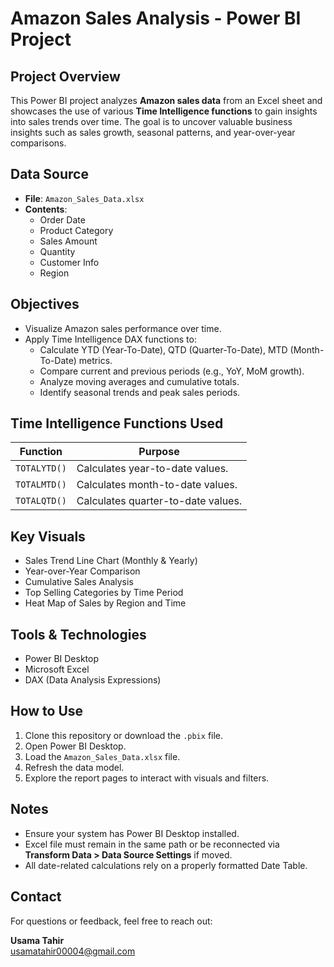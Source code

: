 # Amazon Sales Analysis - Power BI Project

## Project Overview

This Power BI project analyzes **Amazon sales data** from an Excel sheet and showcases the use of various **Time Intelligence functions** to gain insights into sales trends over time. The goal is to uncover valuable business insights such as sales growth, seasonal patterns, and year-over-year comparisons.

## Data Source

- **File**: `Amazon_Sales_Data.xlsx`
- **Contents**:
  - Order Date
  - Product Category
  - Sales Amount
  - Quantity
  - Customer Info
  - Region

## Objectives

- Visualize Amazon sales performance over time.
- Apply Time Intelligence DAX functions to:
  - Calculate YTD (Year-To-Date), QTD (Quarter-To-Date), MTD (Month-To-Date) metrics.
  - Compare current and previous periods (e.g., YoY, MoM growth).
  - Analyze moving averages and cumulative totals.
  - Identify seasonal trends and peak sales periods.

## Time Intelligence Functions Used

| Function       | Purpose                         |
|----------------|----------------------------------|
| `TOTALYTD()`   | Calculates year-to-date values.  |
| `TOTALMTD()`   | Calculates month-to-date values. |
| `TOTALQTD()`   | Calculates quarter-to-date values.|

## Key Visuals

- Sales Trend Line Chart (Monthly & Yearly)
- Year-over-Year Comparison
- Cumulative Sales Analysis
- Top Selling Categories by Time Period
- Heat Map of Sales by Region and Time

## Tools & Technologies

- Power BI Desktop
- Microsoft Excel
- DAX (Data Analysis Expressions)

## How to Use

1. Clone this repository or download the `.pbix` file.
2. Open Power BI Desktop.
3. Load the `Amazon_Sales_Data.xlsx` file.
4. Refresh the data model.
5. Explore the report pages to interact with visuals and filters.

## Notes

- Ensure your system has Power BI Desktop installed.
- Excel file must remain in the same path or be reconnected via **Transform Data > Data Source Settings** if moved.
- All date-related calculations rely on a properly formatted Date Table.

## Contact

For questions or feedback, feel free to reach out:

**Usama Tahir**  
usamatahir00004@gmail.com
